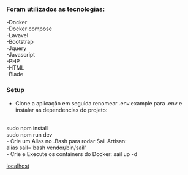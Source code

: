 ### Foram utilizados as tecnologias:

-Docker<br>
-Docker compose<br>
-Lavavel<br>
-Bootstrap<br>
-Jquery<br>
-Javascript<br>
-PHP<br>
-HTML<br>
-Blade<br>

### Setup

- Clone a aplicação em seguida renomear .env.example para .env e instalar as dependencias do projeto:
<br>
    sudo npm install
<br>
    sudo npm run dev
<br>
- Crie um Alias no .Bash para rodar Sail Artisan:
<br>
    alias sail='bash vendor/bin/sail'
<br>
- Crie e Execute os containers do Docker:
    sail up -d
<br>

<a href="http://localhost:8022/">localhost</a>
